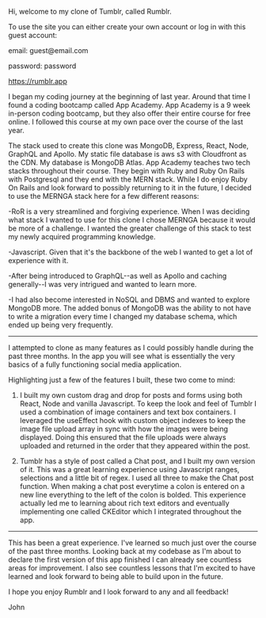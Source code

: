 Hi, welcome to my clone of Tumblr, called Rumblr.

To use the site you can either create your own account or log in
with this guest account:

email: guest<span>@</span>email.com

password: password

https://rumblr.app

I began my coding journey at the beginning of last year. Around that time
I found a coding bootcamp called App Academy. App Academy is a 9 week 
in-person coding bootcamp, but they also offer their entire course for free
online. I followed this course at my own pace over the course of the last year.

The stack used to create this clone was MongoDB, Express, React, Node, GraphQL and Apollo.
My static file database is aws s3 with Cloudfront as the CDN. My database is MongoDB Atlas.
App Academy teaches two tech stacks throughout their course. They begin with Ruby and Ruby
On Rails with Postgresql and they end with the MERN stack. While I do enjoy Ruby On Rails
and look forward to possibly returning to it in the future, I decided to use the
MERNGA stack here for a few different reasons:

-RoR is a very streamlined and forgiving experience. When I was deciding what stack
I wanted to use for this clone I chose MERNGA because it would be more of a challenge.
I wanted the greater challenge of this stack to test my newly acquired programming
knowledge.

-Javascript. Given that it's the backbone of the web I wanted to get a lot of 
experience with it.

-After being introduced to GraphQL--as well as Apollo and caching generally--I was 
very intrigued and wanted to learn more.

-I had also become interested in NoSQL and DBMS and wanted to explore MongoDB more. The
added bonus of MongoDB was the ability to not have to write a migration every time I 
changed my database schema, which ended up being very frequently.

---------------------------------------------------------------------------------------

I attempted to clone as many features as I could possibly handle during the past three months.
In the app you will see what is essentially the very basics of a fully functioning social
media application.

Highlighting just a few of the features I built, these two come to mind:

1) I built my own custom drag and drop for posts and forms using both React, Node and
   vanilla Javascript. To keep the look and feel of Tumblr I used a combination
   of image containers and text box containers. I leveraged the useEffect hook
   with custom object indexes to keep the image file upload array in sync with
   how the images were being displayed. Doing this ensured that the file uploads
   were always uploaded and returned in the order that they appeared within the post.
   
2) Tumblr has a style of post called a Chat post, and I built my own version of it.
   This was a great learning experience using Javascript ranges, selections and a
   little bit of regex. I used all three to make the Chat post function. When making
   a chat post everytime a colon is entered on a new line everything to the left of the colon
   is bolded. This experience actually led me to learning about rich text editors and eventually
   implementing one called CKEditor which I integrated throughout the app.
   
 ---------------------------------------------------------------------------------------
 
This has been a great experience. I've learned so much just over the course of the past three months.
Looking back at my codebase as I'm about to declare the first version of this app finished
I can already see countless areas for improvement. I also see countless lessons that I'm excited
to have learned and look forward to being able to build upon in the future.

I hope you enjoy Rumblr and I look forward to any and all feedback!

John











